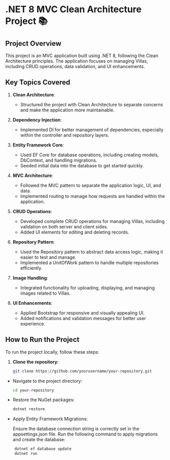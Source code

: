 # .NET 8 MVC Clean Architecture Project 📚

## Project Overview

This project is an MVC application built using .NET 8, following the Clean Architecture principles. The application focuses on managing Villas, including CRUD operations, data validation, and UI enhancements.

## Key Topics Covered

1. **Clean Architecture**:
   - Structured the project with Clean Architecture to separate concerns and make the application more maintainable.

2. **Dependency Injection**:
   - Implemented DI for better management of dependencies, especially within the controller and repository layers.

3. **Entity Framework Core**:
   - Used EF Core for database operations, including creating models, DbContext, and handling migrations.
   - Seeded initial data into the database to get started quickly.

4. **MVC Architecture**:
   - Followed the MVC pattern to separate the application logic, UI, and data.
   - Implemented routing to manage how requests are handled within the application.

5. **CRUD Operations**:
   - Developed complete CRUD operations for managing Villas, including validation on both server and client sides.
   - Added UI elements for editing and deleting records.

6. **Repository Pattern**:
   - Used the Repository pattern to abstract data access logic, making it easier to test and manage.
   - Implemented a UnitOfWork pattern to handle multiple repositories efficiently.

7. **Image Handling**:
   - Integrated functionality for uploading, displaying, and managing images related to Villas.

8. **UI Enhancements**:
   - Applied Bootstrap for responsive and visually appealing UI.
   - Added notifications and validation messages for better user experience.

## How to Run the Project

To run the project locally, follow these steps:

1. **Clone the repository**:
   ```bash
   git clone https://github.com/yourusername/your-repository.git
- Navigate to the project directory:
    ```bash
    cd your-repository
- Restore the NuGet packages:
    ```bash
    dotnet restore
  

- Apply Entity Framework Migrations:

  Ensure the database connection string is correctly set in the appsettings.json file.
  Run the following command to apply migrations and create the database:
```bash
    dotnet ef database update
    dotnet run
